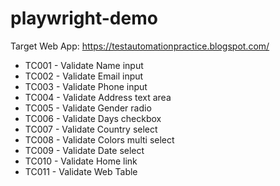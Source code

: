 # playwright-demo

Target Web App: https://testautomationpractice.blogspot.com/

- TC001 - Validate Name input
- TC002 - Validate Email input
- TC003 - Validate Phone input
- TC004 - Validate Address text area
- TC005 - Validate Gender radio
- TC006 - Validate Days checkbox
- TC007 - Validate Country select
- TC008 - Validate Colors multi select
- TC009 - Validate Date select
- TC010 - Validate Home link
- TC011 - Validate Web Table
